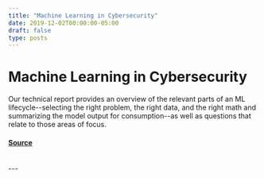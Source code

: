 ```yaml
---
title: "Machine Learning in Cybersecurity"
date: 2019-12-02T00:00:00-05:00
draft: false
type: posts
---
```

# Machine Learning in Cybersecurity





Our technical report provides an overview of the relevant parts of an ML lifecycle--selecting the right problem, the right data, and the right math and summarizing the model output for consumption--as well as questions that relate to those areas of focus.



#### [Source](https://insights.sei.cmu.edu/blog/machine-learning-cybersecurity-2019/)

<br/>
---

